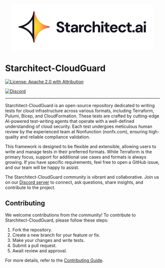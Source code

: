 <div style="background-color: white; padding: 20px; border-radius: 10px; margin: 40px 20px;">
  <a href="https://terrarium.cldcvr.com/">
    <img alt="terrarium" src="./assets/starchitect-logo-dark-sf.png" />
  </a>
</div>

# Starchitect-CloudGuard

<!-- [![Regula Tests](https://github.com/cldcvr/terrarium/actions/workflows/regula-test.yml/badge.svg)](https://github.com/nonfx/starchitect-tests/actions/workflows/regula-test.yml)  -->


[![License: Apache 2.0 with Attribution](https://img.shields.io/badge/License-Apache%202.0%20with%20Attribution-blue.svg)](./LICENSE)

[![Discord](https://img.shields.io/discord/1130781563928444978)](https://discord.gg/gG3gDm9GmF)

---

Starchitect-CloudGuard is an open-source repository dedicated to writing tests for cloud infrastructure across various formats, including Terraform, Pulumi, Bicep, and CloudFormation. These tests are crafted by cutting-edge AI-powered test-writing agents that operate with a well-defined understanding of cloud security. Each test undergoes meticulous human review by the experienced team at Nonfunction (nonfx.com), ensuring high-quality and reliable compliance validation.

This framework is designed to be flexible and extensible, allowing users to write and manage tests in their preferred formats. While Terraform is the primary focus, support for additional use cases and formats is always growing. If you have specific requirements, feel free to open a GitHub issue, and our team will be happy to assist.

The Starchitect-CloudGuard community is vibrant and collaborative. Join us on our [Discord server](https://discord.gg/nPFTpQTF) to connect, ask questions, share insights, and contribute to the project.

## Contributing

We welcome contributions from the community! To contribute to Starchitect-CloudGuard, please follow these steps:

1. Fork the repository.
2. Create a new branch for your feature or fix.
3. Make your changes and write tests.
4. Submit a pull request.
5. Await review and approval.

For more details, refer to the [Contributing Guide](CONTRIBUTING.md). 